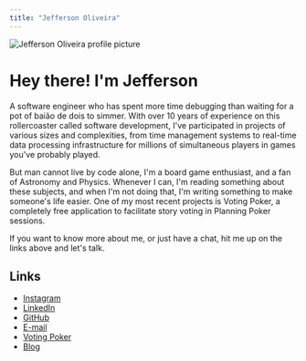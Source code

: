 ```yaml
---
title: "Jefferson Oliveira"
---
```


<div class="profile-container">
  <img class="profile-picture" alt="Jefferson Oliveira profile picture" src="https://avatars.githubusercontent.com/u/5585596?v=3">
</div>

# Hey there! I'm Jefferson

A software engineer who has spent more time debugging than waiting for a pot of baião de dois to simmer. With over 10 years of experience on this rollercoaster called software development, I've participated in projects of various sizes and complexities, from time management systems to real-time data processing infrastructure for millions of simultaneous players in games you've probably played.

But man cannot live by code alone, I'm a board game enthusiast, and a fan of Astronomy and Physics. Whenever I can, I'm reading something about these subjects, and when I'm not doing that, I'm writing something to make someone's life easier. One of my most recent projects is Voting Poker, a completely free application to facilitate story voting in Planning Poker sessions.

If you want to know more about me, or just have a chat, hit me up on the links above and let's talk.

## Links

- [Instagram](https://instagram.com/jeffersonmourak)
- [LinkedIn](https://www.linkedin.com/in/jeffersonmourak/)
- [GitHub](https://github.com/jeffersonmourak)
- [E-mail](mailto:jeffersonmourak@gmail.com)
- [Voting Poker](https://voting.poker)
- [Blog](/blog/)
